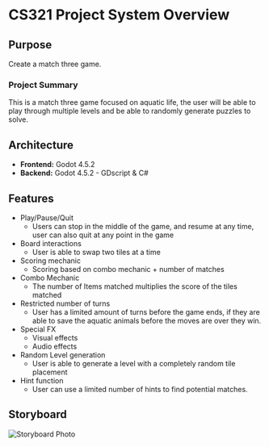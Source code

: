# CS321 Project System Overview

## Purpose
Create a match three game.

### Project Summary
This is a match three game focused on aquatic life, the user will be able to play through multiple levels and be able to randomly generate puzzles to solve.

## Architecture
- **Frontend:** Godot 4.5.2
- **Backend:** Godot 4.5.2 - GDscript & C#

## Features
- Play/Pause/Quit
  - Users can stop in the middle of the game, and resume at any time, user can also quit at any point in the game
- Board interactions
  - User is able to swap two tiles at a time
- Scoring mechanic
  - Scoring based on combo mechanic + number of matches
- Combo Mechanic
  - The number of Items matched multiplies the score of the tiles matched
- Restricted number of turns
  - User has a limited amount of turns before the game ends, if they are able to save the aquatic animals before the moves are over they win.
- Special FX
  - Visual effects
  - Audio effects
- Random Level generation
  - User is able to generate a level with a completely random tile placement
- Hint function
  - User can use a limited number of hints to find potential matches.

## Storyboard
![Storyboard Photo](https://github.com/bkhan260/CS321_Project/blob/main/StoryboardV0.png)
